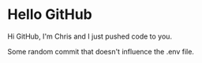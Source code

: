 # Hello GitHub

Hi GitHub, I'm Chris and I just pushed code to you.

Some random commit that doesn't influence the .env file.
